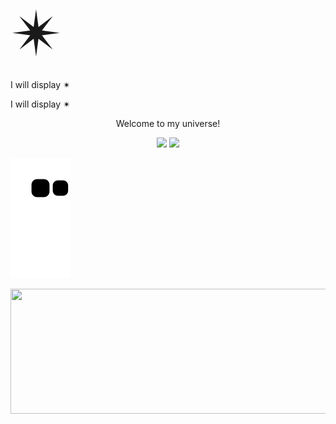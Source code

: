 

<span style='font-size:100px;'>&#10036;</span>
<p>I will display &#10036;</p>
<p>I will display &#x2734;</p>

</body>
</html>
<div align="center">
 <p color="white">Welcome to my universe!</p>

 
 <img height= "200" src="https://media2.giphy.com/media/xT5LMOXUwubrGILsKA/giphy.gif?cid=ecf05e47tbgc5iab86tc5xz5mab2d591o4tuz6p6jtk48kbm&rid=giphy.gif&ct=g">
  
 
 <img height= "200" src="https://media2.giphy.com/media/f5MhOzuHyJU4kWqvsj/giphy.gif?cid=ecf05e47m6b3q5sta1zehx0kby7bbkm29czn9jxmw20ic40c&rid=giphy.gif&ct=g">
 
   </div>

  
 

![snake gif](https://github.com/vitoria2002campos/vitoria2002campos/blob/output/github-contribution-grid-snake.svg)

 <img width="900" height="200" src="https://media3.giphy.com/media/8gQNjxnRS57UY04Ha8/giphy.gif?cid=ecf05e475l0txx8nkjdviooz5sgkng4fh5x3msojgh4gq6v1&rid=giphy.gif&ct=g">

